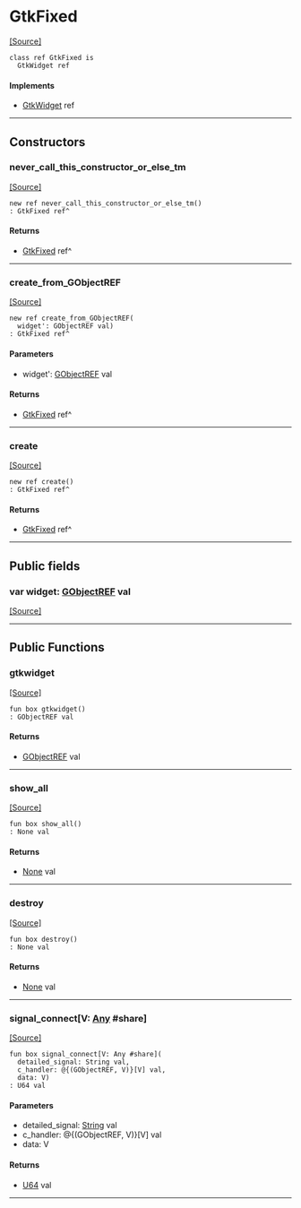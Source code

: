 # GtkFixed
<span class="source-link">[[Source]](src/gtk3/GtkFixed.md#L6)</span>
```pony
class ref GtkFixed is
  GtkWidget ref
```

#### Implements

* [GtkWidget](gtk3-GtkWidget.md) ref

---

## Constructors

### never_call_this_constructor_or_else_tm
<span class="source-link">[[Source]](src/gtk3/GtkFixed.md#L10)</span>


```pony
new ref never_call_this_constructor_or_else_tm()
: GtkFixed ref^
```

#### Returns

* [GtkFixed](gtk3-GtkFixed.md) ref^

---

### create_from_GObjectREF
<span class="source-link">[[Source]](src/gtk3/GtkFixed.md#L13)</span>


```pony
new ref create_from_GObjectREF(
  widget': GObjectREF val)
: GtkFixed ref^
```
#### Parameters

*   widget': [GObjectREF](gtk3-..-gobject-GObjectREF.md) val

#### Returns

* [GtkFixed](gtk3-GtkFixed.md) ref^

---

### create
<span class="source-link">[[Source]](src/gtk3/GtkFixed.md#L17)</span>


```pony
new ref create()
: GtkFixed ref^
```

#### Returns

* [GtkFixed](gtk3-GtkFixed.md) ref^

---

## Public fields

### var widget: [GObjectREF](gtk3-..-gobject-GObjectREF.md) val
<span class="source-link">[[Source]](src/gtk3/GtkFixed.md#L7)</span>



---

## Public Functions

### gtkwidget
<span class="source-link">[[Source]](src/gtk3/GtkFixed.md#L9)</span>


```pony
fun box gtkwidget()
: GObjectREF val
```

#### Returns

* [GObjectREF](gtk3-..-gobject-GObjectREF.md) val

---

### show_all
<span class="source-link">[[Source]](src/gtk3/GtkWidget.md#L4)</span>


```pony
fun box show_all()
: None val
```

#### Returns

* [None](builtin-None.md) val

---

### destroy
<span class="source-link">[[Source]](src/gtk3/GtkWidget.md#L10)</span>


```pony
fun box destroy()
: None val
```

#### Returns

* [None](builtin-None.md) val

---

### signal_connect\[V: [Any](builtin-Any.md) #share\]
<span class="source-link">[[Source]](src/gtk3/GtkWidget.md#L13)</span>


```pony
fun box signal_connect[V: Any #share](
  detailed_signal: String val,
  c_handler: @{(GObjectREF, V)}[V] val,
  data: V)
: U64 val
```
#### Parameters

*   detailed_signal: [String](builtin-String.md) val
*   c_handler: @{(GObjectREF, V)}[V] val
*   data: V

#### Returns

* [U64](builtin-U64.md) val

---

